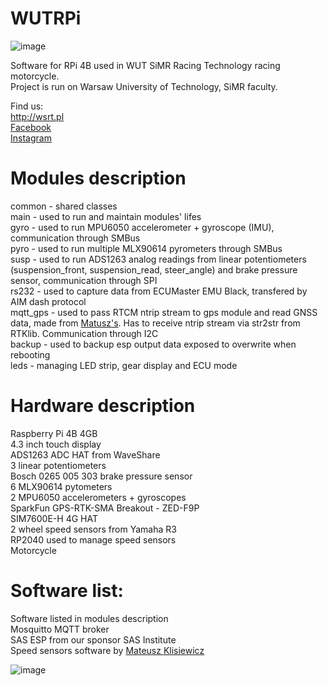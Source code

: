 # WUTRPi
![image](https://wsrt.pl/wp-content/uploads/2023/01/wut_simr_racing_technology-2048x828.png)

Software for RPi 4B used in WUT SiMR Racing Technology racing motorcycle. \
Project is run on Warsaw University of Technology, SiMR faculty. 

Find us:\
http://wsrt.pl \
[Facebook](https://www.facebook.com/wutsimracing/) \
[Instagram](https://www.instagram.com/wutsimracingtech/)

# Modules description
common - shared classes\
main - used to run and maintain modules' lifes\
gyro - used to run MPU6050 accelerometer + gyroscope (IMU), communication through SMBus\
pyro - used to run multiple MLX90614 pyrometers through SMBus\
susp - used to run ADS1263 analog readings from linear potentiometers (suspension_front, suspension_read, steer_angle) and brake pressure sensor, communication through SPI\
rs232 - used to capture data from ECUMaster EMU Black, transfered by AIM dash protocol\
mqtt_gps - used to pass RTCM ntrip stream to gps module and read GNSS data, made from [Matusz's](https://github.com/mklisiewicz/WSRT/tree/main/PiProjects/GNSS). Has to receive ntrip stream via str2str from RTKlib. Communication through I2C   \
backup - used to backup esp output data exposed to overwrite when rebooting \
leds - managing LED strip, gear display and ECU mode

# Hardware description
Raspberry Pi 4B 4GB\
4.3 inch touch display\
ADS1263 ADC HAT from WaveShare\
3 linear potentiometers\
Bosch 0265 005 303 brake pressure sensor\
6 MLX90614 pytometers\
2 MPU6050 accelerometers + gyroscopes\
SparkFun GPS-RTK-SMA Breakout - ZED-F9P\
SIM7600E-H 4G HAT\
2 wheel speed sensors from Yamaha R3\
RP2040 used to manage speed sensors\
Motorcycle

# Software list:
Software listed in modules description\
Mosquitto MQTT broker\
SAS ESP from our sponsor SAS Institute\
Speed sensors software by [Mateusz Klisiewicz](https://github.com/mklisiewicz/WSRT/tree/main/PiProjects/SpeedSensor)

![image](https://drive.google.com/uc?export=view&id=13yYR1pqgYXPpYR2iEUEK7wSMa94LrRi7)



